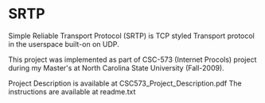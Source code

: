 # SRTP
Simple Reliable Transport Protocol (SRTP) is TCP styled Transport protocol in the userspace built-on on UDP. 

This project was implemented as part of CSC-573 (Internet Procols) project during my Master's at North Carolina State University (Fall-2009).

Project Description is available at CSC573_Project_Description.pdf
The instructions are available at readme.txt
